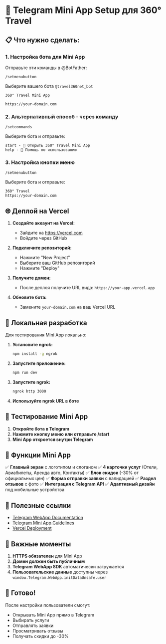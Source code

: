 # 🚀 Telegram Mini App Setup для 360° Travel

## 📋 Что нужно сделать:

### 1. Настройка бота для Mini App

Отправьте эти команды в @BotFather:

```
/setmenubutton
```

Выберите вашего бота `@travel360net_bot`

```
360° Travel Mini App
```

```
https://your-domain.com
```

### 2. Альтернативный способ - через команду

```
/setcommands
```

Выберите бота и отправьте:

```
start - 🚀 Открыть 360° Travel Mini App
help - 📖 Помощь по использованию
```

### 3. Настройка кнопки меню

```
/setmenubutton
```

Выберите бота и отправьте:

```
360° Travel
https://your-domain.com
```

## 🌐 Деплой на Vercel

1. **Создайте аккаунт на Vercel:**
   - Зайдите на https://vercel.com
   - Войдите через GitHub

2. **Подключите репозиторий:**
   - Нажмите "New Project"
   - Выберите ваш GitHub репозиторий
   - Нажмите "Deploy"

3. **Получите домен:**
   - После деплоя получите URL вида: `https://your-app.vercel.app`

4. **Обновите бота:**
   - Замените `your-domain.com` на ваш Vercel URL

## 🔧 Локальная разработка

Для тестирования Mini App локально:

1. **Установите ngrok:**
   ```bash
   npm install -g ngrok
   ```

2. **Запустите приложение:**
   ```bash
   npm run dev
   ```

3. **Запустите ngrok:**
   ```bash
   ngrok http 3000
   ```

4. **Используйте ngrok URL в боте**

## 📱 Тестирование Mini App

1. **Откройте бота в Telegram**
2. **Нажмите кнопку меню или отправьте /start**
3. **Mini App откроется внутри Telegram**

## 🎯 Функции Mini App

✅ **Главный экран** с логотипом и слоганом
✅ **4 карточки услуг** (Отели, Авиабилеты, Аренда авто, Контакты)
✅ **Блок скидок** (-30% от официальных цен)
✅ **Форма отправки заявки** с валидацией
✅ **Раздел отзывов** с фото
✅ **Интеграция с Telegram API**
✅ **Адаптивный дизайн** под мобильные устройства

## 🔗 Полезные ссылки

- [Telegram WebApp Documentation](https://core.telegram.org/bots/webapps)
- [Telegram Mini App Guidelines](https://core.telegram.org/bots/webapps#what-are-mini-apps)
- [Vercel Deployment](https://vercel.com/docs)

## 🚨 Важные моменты

1. **HTTPS обязателен** для Mini App
2. **Домен должен быть публичным**
3. **Telegram WebApp SDK** автоматически загружается
4. **Пользовательские данные** доступны через `window.Telegram.WebApp.initDataUnsafe.user`

## 🎉 Готово!

После настройки пользователи смогут:
- Открывать Mini App прямо в Telegram
- Выбирать услуги
- Отправлять заявки
- Просматривать отзывы
- Получать скидки до -30% 